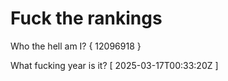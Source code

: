 # Fuck the rankings

Who the hell am I?
{ 12096918 }

What fucking year is it?
[ 2025-03-17T00:33:20Z ]
